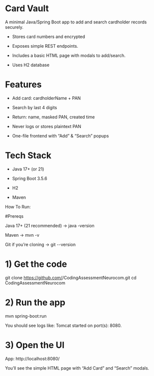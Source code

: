 # Card Vault 
A minimal Java/Spring Boot app to add and search cardholder records securely.

- Stores card numbers and encrypted

- Exposes simple REST endpoints.

- Includes a basic HTML page with modals to add/search.

- Uses H2 database

# Features

- Add card: cardholderName + PAN

- Search by last 4 digits

- Return: name, masked PAN, created time

- Never logs or stores plaintext PAN

- One-file frontend with “Add” & “Search” popups

# Tech Stack

- Java 17+ (or 21)

- Spring Boot 3.5.6

- H2 

- Maven

How To Run:

#Prereqs

Java 17+ (21 recommended) → java -version

Maven → mvn -v

Git if you’re cloning → git --version

# 1) Get the code
git clone https://github.com/<you>/CodingAssessmentNeurocom.git
cd CodingAssessmentNeurocom

# 2) Run the app
mvn spring-boot:run


You should see logs like: Tomcat started on port(s): 8080.

# 3) Open the UI

App: http://localhost:8080/

You’ll see the simple HTML page with “Add Card” and “Search” modals.



